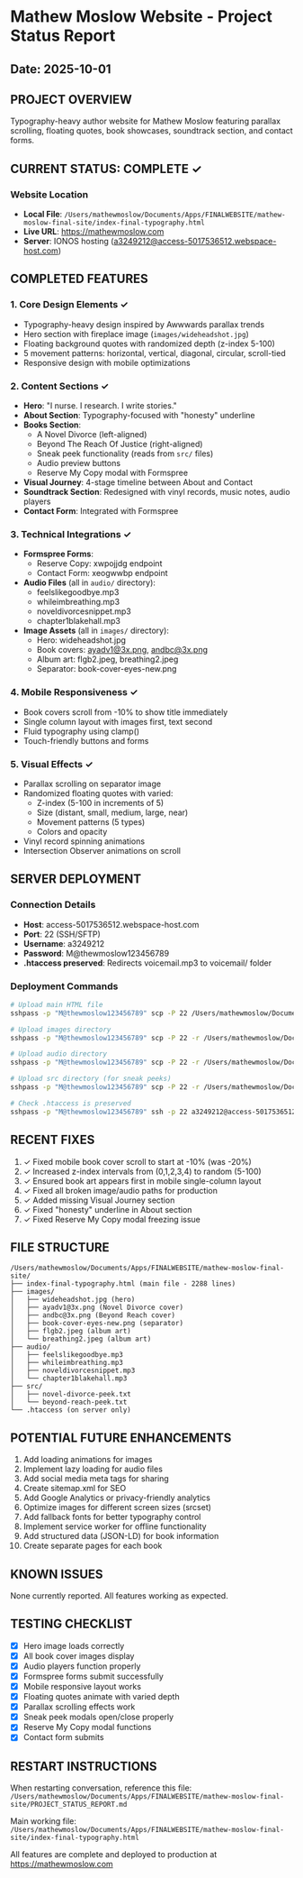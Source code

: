 # Mathew Moslow Website - Project Status Report
## Date: 2025-10-01

## PROJECT OVERVIEW
Typography-heavy author website for Mathew Moslow featuring parallax scrolling, floating quotes, book showcases, soundtrack section, and contact forms.

## CURRENT STATUS: COMPLETE ✓

### Website Location
- **Local File**: `/Users/mathewmoslow/Documents/Apps/FINALWEBSITE/mathew-moslow-final-site/index-final-typography.html`
- **Live URL**: https://mathewmoslow.com
- **Server**: IONOS hosting (a3249212@access-5017536512.webspace-host.com)

## COMPLETED FEATURES

### 1. Core Design Elements ✓
- Typography-heavy design inspired by Awwwards parallax trends
- Hero section with fireplace image (`images/wideheadshot.jpg`)
- Floating background quotes with randomized depth (z-index 5-100)
- 5 movement patterns: horizontal, vertical, diagonal, circular, scroll-tied
- Responsive design with mobile optimizations

### 2. Content Sections ✓
- **Hero**: "I nurse. I research. I write stories."
- **About Section**: Typography-focused with "honesty" underline
- **Books Section**:
  - A Novel Divorce (left-aligned)
  - Beyond The Reach Of Justice (right-aligned)
  - Sneak peek functionality (reads from `src/` files)
  - Audio preview buttons
  - Reserve My Copy modal with Formspree
- **Visual Journey**: 4-stage timeline between About and Contact
- **Soundtrack Section**: Redesigned with vinyl records, music notes, audio players
- **Contact Form**: Integrated with Formspree

### 3. Technical Integrations ✓
- **Formspree Forms**:
  - Reserve Copy: xwpojjdg endpoint
  - Contact Form: xeogwwbp endpoint
- **Audio Files** (all in `audio/` directory):
  - feelslikegoodbye.mp3
  - whileimbreathing.mp3
  - noveldivorcesnippet.mp3
  - chapter1blakehall.mp3
- **Image Assets** (all in `images/` directory):
  - Hero: wideheadshot.jpg
  - Book covers: ayadv1@3x.png, andbc@3x.png
  - Album art: flgb2.jpeg, breathing2.jpeg
  - Separator: book-cover-eyes-new.png

### 4. Mobile Responsiveness ✓
- Book covers scroll from -10% to show title immediately
- Single column layout with images first, text second
- Fluid typography using clamp()
- Touch-friendly buttons and forms

### 5. Visual Effects ✓
- Parallax scrolling on separator image
- Randomized floating quotes with varied:
  - Z-index (5-100 in increments of 5)
  - Size (distant, small, medium, large, near)
  - Movement patterns (5 types)
  - Colors and opacity
- Vinyl record spinning animations
- Intersection Observer animations on scroll

## SERVER DEPLOYMENT

### Connection Details
- **Host**: access-5017536512.webspace-host.com
- **Port**: 22 (SSH/SFTP)
- **Username**: a3249212
- **Password**: M@thewmoslow123456789
- **.htaccess preserved**: Redirects voicemail.mp3 to voicemail/ folder

### Deployment Commands
```bash
# Upload main HTML file
sshpass -p "M@thewmoslow123456789" scp -P 22 /Users/mathewmoslow/Documents/Apps/FINALWEBSITE/mathew-moslow-final-site/index-final-typography.html a3249212@access-5017536512.webspace-host.com:~/index.html

# Upload images directory
sshpass -p "M@thewmoslow123456789" scp -P 22 -r /Users/mathewmoslow/Documents/Apps/FINALWEBSITE/mathew-moslow-final-site/images/ a3249212@access-5017536512.webspace-host.com:~/

# Upload audio directory
sshpass -p "M@thewmoslow123456789" scp -P 22 -r /Users/mathewmoslow/Documents/Apps/FINALWEBSITE/mathew-moslow-final-site/audio/ a3249212@access-5017536512.webspace-host.com:~/

# Upload src directory (for sneak peeks)
sshpass -p "M@thewmoslow123456789" scp -P 22 -r /Users/mathewmoslow/Documents/Apps/FINALWEBSITE/mathew-moslow-final-site/src/ a3249212@access-5017536512.webspace-host.com:~/

# Check .htaccess is preserved
sshpass -p "M@thewmoslow123456789" ssh -p 22 a3249212@access-5017536512.webspace-host.com "cat .htaccess"
```

## RECENT FIXES
1. ✓ Fixed mobile book cover scroll to start at -10% (was -20%)
2. ✓ Increased z-index intervals from (0,1,2,3,4) to random (5-100)
3. ✓ Ensured book art appears first in mobile single-column layout
4. ✓ Fixed all broken image/audio paths for production
5. ✓ Added missing Visual Journey section
6. ✓ Fixed "honesty" underline in About section
7. ✓ Fixed Reserve My Copy modal freezing issue

## FILE STRUCTURE
```
/Users/mathewmoslow/Documents/Apps/FINALWEBSITE/mathew-moslow-final-site/
├── index-final-typography.html (main file - 2288 lines)
├── images/
│   ├── wideheadshot.jpg (hero)
│   ├── ayadv1@3x.png (Novel Divorce cover)
│   ├── andbc@3x.png (Beyond Reach cover)
│   ├── book-cover-eyes-new.png (separator)
│   ├── flgb2.jpeg (album art)
│   └── breathing2.jpeg (album art)
├── audio/
│   ├── feelslikegoodbye.mp3
│   ├── whileimbreathing.mp3
│   ├── noveldivorcesnippet.mp3
│   └── chapter1blakehall.mp3
├── src/
│   ├── novel-divorce-peek.txt
│   └── beyond-reach-peek.txt
└── .htaccess (on server only)
```

## POTENTIAL FUTURE ENHANCEMENTS
1. Add loading animations for images
2. Implement lazy loading for audio files
3. Add social media meta tags for sharing
4. Create sitemap.xml for SEO
5. Add Google Analytics or privacy-friendly analytics
6. Optimize images for different screen sizes (srcset)
7. Add fallback fonts for better typography control
8. Implement service worker for offline functionality
9. Add structured data (JSON-LD) for book information
10. Create separate pages for each book

## KNOWN ISSUES
None currently reported. All features working as expected.

## TESTING CHECKLIST
- [x] Hero image loads correctly
- [x] All book cover images display
- [x] Audio players function properly
- [x] Formspree forms submit successfully
- [x] Mobile responsive layout works
- [x] Floating quotes animate with varied depth
- [x] Parallax scrolling effects work
- [x] Sneak peek modals open/close properly
- [x] Reserve My Copy modal functions
- [x] Contact form submits

## RESTART INSTRUCTIONS
When restarting conversation, reference this file:
`/Users/mathewmoslow/Documents/Apps/FINALWEBSITE/mathew-moslow-final-site/PROJECT_STATUS_REPORT.md`

Main working file:
`/Users/mathewmoslow/Documents/Apps/FINALWEBSITE/mathew-moslow-final-site/index-final-typography.html`

All features are complete and deployed to production at https://mathewmoslow.com
